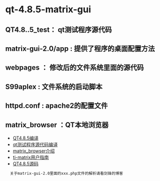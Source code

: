 # qt-4.8.5-matrix-gui

## QT4.8..5_test：        qt测试程序源代码
## matrix-gui-2.0/app  : 提供了程序的桌面配置方法
## webpages            ： 修改后的文件系统里面的源代码
## S99aplex            :  文件系统的启动脚本
## httpd.conf          :  apache2的配置文件
## matrix_browser      ：QT本地浏览器

* [QT4.8.5编译](https://www.cnblogs.com/chenfulin5/p/6958560.html)
* [qt测试程序源代码编译](https://www.cnblogs.com/chenfulin5/p/7009012.html)
* [matrix_browser介绍](https://www.cnblogs.com/zengjfgit/p/4609623.html)
* [ti-matrix用户指南](http://processors.wiki.ti.com/index.php/Matrix_Users_Guide)
* [QT4.8.5源码](http://download.qt.io/archive/qt/4.8/4.8.5/qt-everywhere-opensource-src-4.8.5.tar.gz) 

```sh
  关于matrix-gui-2.0里面的xxx.php文件的解析请看剑锋的博客
```

